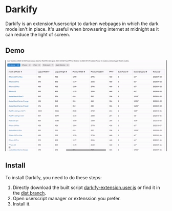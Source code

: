 # Darkify
Darkify is an extension/userscript to darken webpages in which the dark mode isn't in place. It's useful when browsering internet at midnight as it can reduce the light of screen.
## Demo
![ios-resolution.com](/demo-images/ios-resolution-com.gif)
## Install
To install Darkify, you need to do these steps:
1. Directly download the built script [darkify-extension.user.js](https://erichsia7.github.io/darkify-extension/darkify-extension.user.js) or find it in the [dist branch](https://github.com/EricHsia7/darkify-extension/tree/dist).
2. Open userscript manager or extenssion you prefer.
3. Install it.

